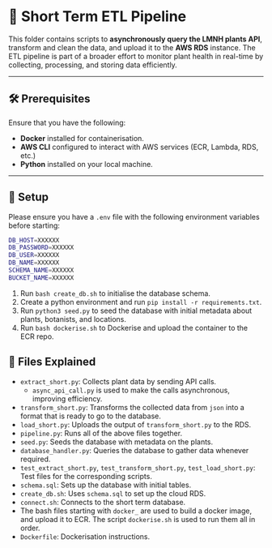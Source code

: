 # 🚀 Short Term ETL Pipeline

This folder contains scripts to **asynchronously query the LMNH plants API**, transform and clean the data, and upload it to the **AWS RDS** instance. The ETL pipeline is part of a broader effort to monitor plant health in real-time by collecting, processing, and storing data efficiently.

---

## 🛠️ Prerequisites

Ensure that you have the following:
- **Docker** installed for containerisation.
- **AWS CLI** configured to interact with AWS services (ECR, Lambda, RDS, etc.)
- **Python** installed on your local machine. 
---

## 📂 Setup

Please ensure you have a `.env` file with the following environment variables before starting:

```bash
DB_HOST=XXXXXX
DB_PASSWORD=XXXXXX
DB_USER=XXXXXX
DB_NAME=XXXXXX
SCHEMA_NAME=XXXXXX
BUCKET_NAME=XXXXXX
```
1. Run `bash create_db.sh` to initialise the database schema.
2. Create a python environment and run `pip install -r requirements.txt`.
3. Run `python3 seed.py` to seed the database with initial metadata about plants, botanists, and locations.
4. Run `bash dockerise.sh` to Dockerise and upload the container to the ECR repo.


## 📄 Files Explained
- `extract_short.py`: Collects plant data by sending API calls.
    - `async_api_call.py` is used to make the calls asynchronous, improving efficiency.
- `transform_short.py`: Transforms the collected data from `json` into a format that is ready to go to the database.
- `load_short.py`: Uploads the output of `transform_short.py` to the RDS.
- `pipeline.py`: Runs all of the above files together.
- `seed.py`: Seeds the database with metadata on the plants.
- `database_handler.py`: Queries the database to gather data whenever required.
- `test_extract_short.py`, `test_transform_short.py`, `test_load_short.py`: Test files for the corresponding scripts.
- `schema.sql`: Sets up the database with initial tables.
- `create_db.sh`: Uses `schema.sql` to set up the cloud RDS.
- `connect.sh`: Connects to the short term database.
- The bash files starting with `docker_` are used to build a docker image, and upload it to ECR. The script `dockerise.sh` is used to run them all in order.
- `Dockerfile`: Dockerisation instructions.